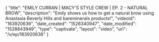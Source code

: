 {
    "title": "EMILY CURRAN | MACY'S STYLE CREW | EP. 2 - NATURAL BROW",
    "description": "Emily shows us how to get a natural brow using Anastasia Beverly Hills and bareminerals products!",
    "videoid": "163920636",
    "date_created": "1526340947",
    "date_modified": "1528843949",
    "type": "captivate",
    "layout": "video",
    "url": "\/v\/ep\/163920636"
}